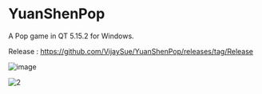 # YuanShenPop
A Pop game in QT 5.15.2 for Windows.

Release : https://github.com/VijaySue/YuanShenPop/releases/tag/Release


![image](https://github.com/VijaySue/YuanShenPop/assets/101463820/876ae0e3-7f5c-499c-b3f7-09ac42c09b92)


![2](https://github.com/VijaySue/YuanShenPop/assets/101463820/3e62e0a2-d06b-4ca4-b564-fb9b4a9595fc)
